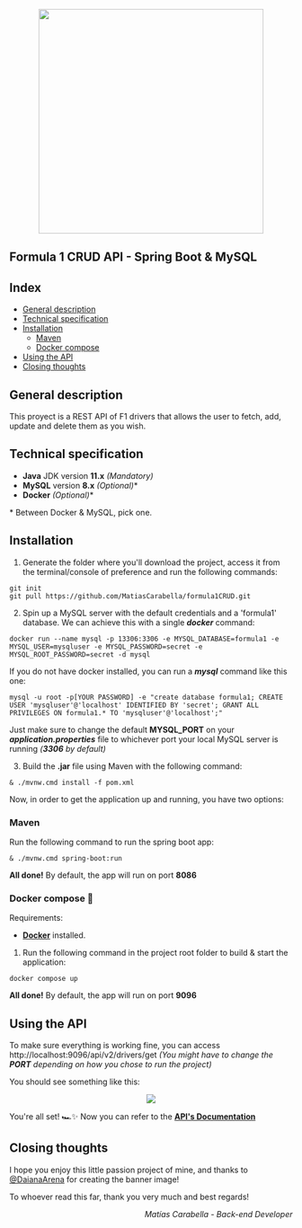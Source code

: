 <p align="center"><a href="https://spring.io/" target="_blank"><img src="https://i.imgur.com/ctXVIWc.jpg" width="400"></a></p>

## Formula 1 CRUD API - Spring Boot & MySQL

## Index
  * [General description](#general-description)
  * [Technical specification](#technical-specification)
  * [Installation](#installation)
    + [Maven](#maven)
    + [Docker compose](#docker-compose-)
  * [Using the API](#using-the-api)
  * [Closing thoughts](#closing-thoughts)


## General description
This proyect is a REST API of F1 drivers that allows the user to fetch, add, update and delete them as you wish.

## Technical specification
- **Java** JDK version **11.x** _(Mandatory)_
- **MySQL** version **8.x** _(Optional)_*
- **Docker** _(Optional)_*

\* Between Docker & MySQL, pick one.


## Installation

1. Generate the folder where you'll download the project, access it from the terminal/console of preference and run the following commands:

```
git init
git pull https://github.com/MatiasCarabella/formula1CRUD.git
```

2. Spin up a MySQL server with the default credentials and a 'formula1' database. We can achieve this with a single **_docker_** command:
```
docker run --name mysql -p 13306:3306 -e MYSQL_DATABASE=formula1 -e MYSQL_USER=mysqluser -e MYSQL_PASSWORD=secret -e MYSQL_ROOT_PASSWORD=secret -d mysql
```
If you do not have docker installed, you can run a **_mysql_** command like this one:
```
mysql -u root -p[YOUR PASSWORD] -e "create database formula1; CREATE USER 'mysqluser'@'localhost' IDENTIFIED BY 'secret'; GRANT ALL PRIVILEGES ON formula1.* TO 'mysqluser'@'localhost';"
```
Just make sure to change the default **MYSQL_PORT** on your _**application.properties**_ file to whichever port your local MySQL server is running _(**3306** by default)_


3. Build the **.jar** file using Maven with the following command:
```
& ./mvnw.cmd install -f pom.xml
```

Now, in order to get the application up and running, you have two options:
### Maven

Run the following command to run the spring boot app:

```
& ./mvnw.cmd spring-boot:run
```

**All done!**
By default, the app will run on port **8086**

### Docker compose 🐋
Requirements:
- <a href="https://www.docker.com/">**Docker**</a> installed.

1. Run the following command in the project root folder to build & start the application:
```
docker compose up
```

**All done!**
By default, the app will run on port **9096**


## Using the API

To make sure everything is working fine, you can access http://localhost:9096/api/v2/drivers/get _(You might have to change the **PORT** depending on how you chose to run the project)_

You should see something like this:
<p align="center"><img src="https://i.imgur.com/v1Bka3s.png"></p>

You're all set! 🏎️✨ Now you can refer to the <a href="https://documenter.getpostman.com/view/10146128/2s93JoxRFG" target="_blank">**API's Documentation**</a>

## Closing thoughts
I hope you enjoy this little passion project of mine, and thanks to [@DaianaArena](https://github.com/DaianaArena) for creating the banner image!

To whoever read this far, thank you very much and best regards!

_<p align="right">Matías Carabella - Back-end Developer</p>_
